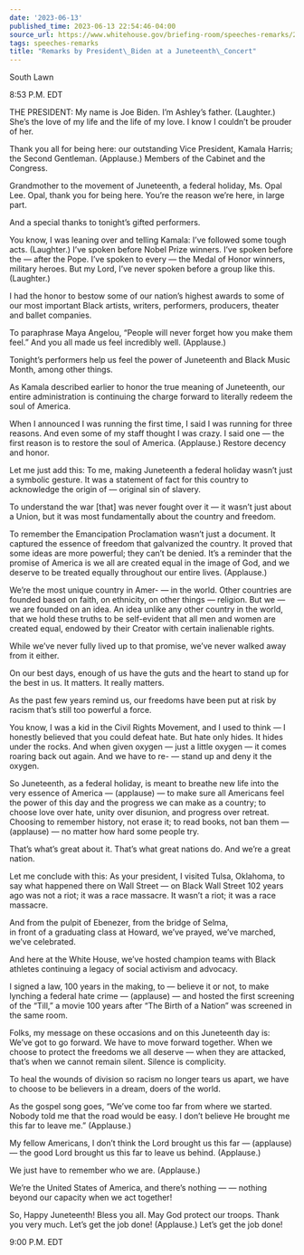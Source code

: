```yaml
---
date: '2023-06-13'
published_time: 2023-06-13 22:54:46-04:00
source_url: https://www.whitehouse.gov/briefing-room/speeches-remarks/2023/06/13/remarks-by-president-biden-at-a-juneteenth-concert/
tags: speeches-remarks
title: "Remarks by President\_Biden at a Juneteenth\_Concert"
---
```

 
South Lawn

8:53 P.M. EDT

THE PRESIDENT: My name is Joe Biden. I’m Ashley’s father. (Laughter.)
She’s the love of my life and the life of my love. I know I couldn’t be
prouder of her.

Thank you all for being here: our outstanding Vice President, Kamala
Harris; the Second Gentleman. (Applause.) Members of the Cabinet and the
Congress.

Grandmother to the movement of Juneteenth, a federal holiday, Ms. Opal
Lee. Opal, thank you for being here. You’re the reason we’re here, in
large part.

And a special thanks to tonight’s gifted performers.

You know, I was leaning over and telling Kamala: I’ve followed some
tough acts. (Laughter.) I’ve spoken before Nobel Prize winners. I’ve
spoken before the — after the Pope. I’ve spoken to every — the Medal of
Honor winners, military heroes. But my Lord, I’ve never spoken before a
group like this. (Laughter.)

I had the honor to bestow some of our nation’s highest awards to some of
our most important Black artists, writers, performers, producers,
theater and ballet companies.

To paraphrase Maya Angelou, “People will never forget how you make them
feel.” And you all made us feel incredibly well. (Applause.)

Tonight’s performers help us feel the power of Juneteenth and Black
Music Month, among other things.

As Kamala described earlier to honor the true meaning of Juneteenth, our
entire administration is continuing the charge forward to literally
redeem the soul of America.

When I announced I was running the first time, I said I was running for
three reasons. And even some of my staff thought I was crazy. I said one
— the first reason is to restore the soul of America. (Applause.)
Restore decency and honor.

Let me just add this: To me, making Juneteenth a federal holiday wasn’t
just a symbolic gesture. It was a statement of fact for this country to
acknowledge the origin of — original sin of slavery.

To understand the war \[that\] was never fought over it — it wasn’t just
about a Union, but it was most fundamentally about the country and
freedom.

To remember the Emancipation Proclamation wasn’t just a document. It
captured the essence of freedom that galvanized the country. It proved
that some ideas are more powerful; they can’t be denied. It’s a reminder
that the promise of America is we all are created equal in the image of
God, and we deserve to be treated equally throughout our entire lives.
(Applause.)

We’re the most unique country in Amer- — in the world. Other countries
are founded based on faith, on ethnicity, on other things — religion.
But we — we are founded on an idea. An idea unlike any other country in
the world, that we hold these truths to be self-evident that all men and
women are created equal, endowed by their Creator with certain
inalienable rights.

While we’ve never fully lived up to that promise, we’ve never walked
away from it either.

On our best days, enough of us have the guts and the heart to stand up
for the best in us. It matters. It really matters.

As the past few years remind us, our freedoms have been put at risk by
racism that’s still too powerful a force.

You know, I was a kid in the Civil Rights Movement, and I used to think
— I honestly believed that you could defeat hate. But hate only hides.
It hides under the rocks. And when given oxygen — just a little oxygen —
it comes roaring back out again. And we have to re- — stand up and deny
it the oxygen.

So Juneteenth, as a federal holiday, is meant to breathe new life into
the very essence of America — (applause) — to make sure all Americans
feel the power of this day and the progress we can make as a country; to
choose love over hate, unity over disunion, and progress over retreat.
Choosing to remember history, not erase it; to read books, not ban them
— (applause) — no matter how hard some people try.

That’s what’s great about it. That’s what great nations do. And we’re a
great nation.

Let me conclude with this: As your president, I visited Tulsa, Oklahoma,
to say what happened there on Wall Street — on Black Wall Street 102
years ago was not a riot; it was a race massacre. It wasn’t a riot; it
was a race massacre.

And from the pulpit of Ebenezer, from the bridge of Selma,  
in front of a graduating class at Howard, we’ve prayed, we’ve marched,
we’ve celebrated.

And here at the White House, we’ve hosted champion teams with Black
athletes continuing a legacy of social activism and advocacy.

I signed a law, 100 years in the making, to — believe it or not, to make
lynching a federal hate crime — (applause) — and hosted the first
screening of the “Till,” a movie 100 years after “The Birth of a Nation”
was screened in the same room.

Folks, my message on these occasions and on this Juneteenth day is:
We’ve got to go forward. We have to move forward together. When we
choose to protect the freedoms we all deserve — when they are attacked,
that’s when we cannot remain silent. Silence is complicity.

To heal the wounds of division so racism no longer tears us apart, we
have to choose to be believers in a dream, doers of the world.

As the gospel song goes, “We’ve come too far from where we started.
Nobody told me that the road would be easy. I don’t believe He brought
me this far to leave me.” (Applause.)

My fellow Americans, I don’t think the Lord brought us this far —
(applause) — the good Lord brought us this far to leave us behind.
(Applause.)

We just have to remember who we are. (Applause.)

We’re the United States of America, and there’s nothing — — nothing
beyond our capacity when we act together!

So, Happy Juneteenth! Bless you all. May God protect our troops. Thank
you very much. Let’s get the job done! (Applause.) Let’s get the job
done!

9:00 P.M. EDT

